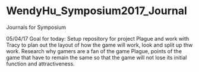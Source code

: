 # WendyHu_Symposium2017_Journal
Journals for Symposium 

05/04/17
Goal for today:
  Setup repository for project Plague and work with Tracy to plan out the layout of how the game will work, look and split up thw work.
  Research why gamers are a fan of the game Plague, points of the game that have to remain the same so that the game will not lose its initial function and attractiveness. 
